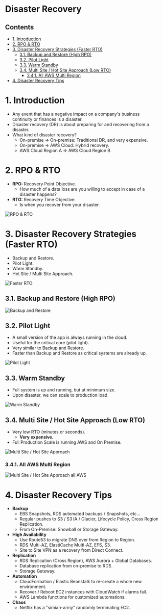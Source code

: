 # Disaster Recovery <!-- omit in toc -->

## Contents <!-- omit in toc -->

- [1. Introduction](#1-introduction)
- [2. RPO \& RTO](#2-rpo--rto)
- [3. Disaster Recovery Strategies (Faster RTO)](#3-disaster-recovery-strategies-faster-rto)
  - [3.1. Backup and Restore (High RPO)](#31-backup-and-restore-high-rpo)
  - [3.2. Pilot Light](#32-pilot-light)
  - [3.3. Warm Standby](#33-warm-standby)
  - [3.4. Multi Site / Hot Site Approach (Low RTO)](#34-multi-site--hot-site-approach-low-rto)
    - [3.4.1. All AWS Multi Region](#341-all-aws-multi-region)
- [4. Disaster Recovery Tips](#4-disaster-recovery-tips)

# 1. Introduction

- Any event that has a negative impact on a company's business continuity or finances is a disaster.
- Disaster recovery (DR) is about preparing for and recovering from a disaster.
- What kind of disaster recovery?
  - On-premise => On-premise: Traditional DR, and very expensive.
  - On-premise => AWS Cloud: Hybrid recovery.
  - AWS Cloud Region A => AWS Cloud Region B.

# 2. RPO & RTO

- **RPO:** Recovery Point Objective.
  - How much of a data loss are you willing to accept in case of a disaster happens?
- **RTO:** Recovery Time Objective.
  - Is when you recover from your disaster.

![RPO & RTO](/Images/DisasterRecoveryRpoRto.png)

# 3. Disaster Recovery Strategies (Faster RTO)

- Backup and Restore.
- Pilot Light.
- Warm Standby.
- Hot Site / Multi Site Approach.

![Faster RTO](/Images/DisasterRecoveryFasterRTO.png)

## 3.1. Backup and Restore (High RPO)

![Backup and Restore](/Images/DisasterRecoveryBackupAndRestore.png)

## 3.2. Pilot Light

- A small version of the app is always running in the cloud.
- Useful for the critical core (pilot light).
- Very similar to Backup and Restore.
- Faster than Backup and Restore as critical systems are already up.

![Pilot Light](/Images/DisasterRecoveryPilotLight.png)

## 3.3. Warm Standby

- Full system is up and running, but at minimum size.
- Upon disaster, we can scale to production load.

![Warm Standby](/Images/DisasterRecoveryWarmStandby.png)

## 3.4. Multi Site / Hot Site Approach (Low RTO)

- Very low RTO (minutes or seconds).
  - **Very expensive.**
- Full Production Scale is running AWS and On Premise.

![Multi Site / Hot Site Approach](/Images/DisasterRecoveryMultiSiteHotSite.png)

### 3.4.1. All AWS Multi Region

![Multi Site / Hot Site Approach all AWS](/Images/DisasterRecoveryMultiSiteHotSiteAllAWS.png)

# 4. Disaster Recovery Tips

- **Backup**
  - EBS Snapshots, RDS automated backups / Snapshots, etc...
  - Regular pushes to S3 / S3 IA / Glacier, Lifecycle Policy, Cross Region Replication.
  - From On-Premise: Snowball or Storage Gateway.
- **High Availability**
  - Use Route53 to migrate DNS over from Region to Region.
  - RDS Multi-AZ, ElastiCache Multi-AZ, EFS, S3.
  - Site to Site VPN as a recovery from Direct Connect.
- **Replication**
  - RDS Replication (Cross Region), AWS Aurora + Global Databases.
  - Database replication from on-premise to RDS.
  - Storage Gateway.
- **Automation**
  - CloudFormation / Elastic Beanstalk to re-create a whole new environment.
  - Recover / Reboot EC2 instances with CloudWatch if alarms fail.
  - AWS Lambda functions for customized automations.
- **Chaos**
  - Netflix has a "simian-army" randomly terminating EC2.
